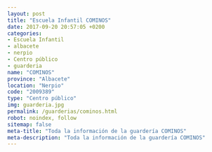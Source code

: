 ```yaml
---
layout: post
title: "Escuela Infantil COMINOS"
date: 2017-09-20 20:57:05 +0200
categories:
- Escuela Infantil
- albacete
- nerpio
- Centro público
- guarderia
name: "COMINOS"
province: "Albacete"
location: "Nerpio"
code: "2009389"
type: "Centro público"
img: guarderia.jpg
permalink: /guarderias/cominos.html
robot: noindex, follow
sitemap: false
meta-title: "Toda la información de la guardería COMINOS"
meta-description: "Toda la información de la guardería COMINOS"
---
```

